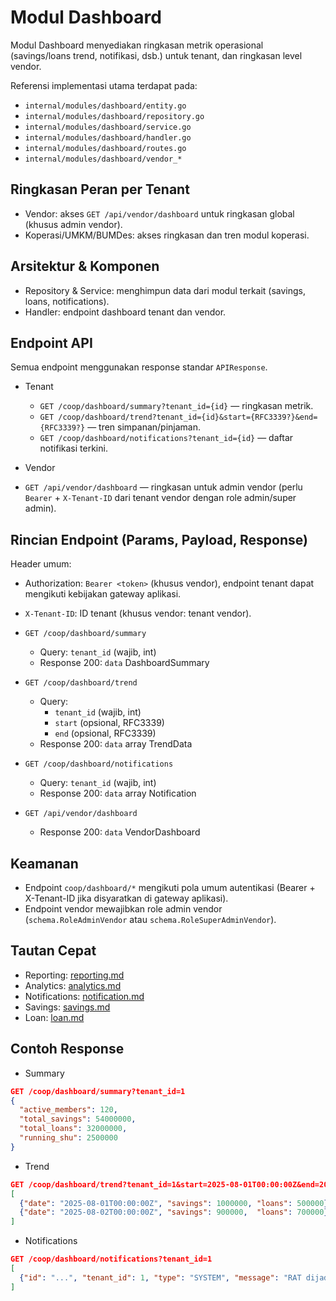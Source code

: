 # Modul Dashboard

Modul Dashboard menyediakan ringkasan metrik operasional (savings/loans trend, notifikasi, dsb.) untuk tenant, dan ringkasan level vendor.

Referensi implementasi utama terdapat pada:
- `internal/modules/dashboard/entity.go`
- `internal/modules/dashboard/repository.go`
- `internal/modules/dashboard/service.go`
- `internal/modules/dashboard/handler.go`
- `internal/modules/dashboard/routes.go`
- `internal/modules/dashboard/vendor_*`

## Ringkasan Peran per Tenant

- Vendor: akses `GET /api/vendor/dashboard` untuk ringkasan global (khusus admin vendor).
- Koperasi/UMKM/BUMDes: akses ringkasan dan tren modul koperasi.

## Arsitektur & Komponen

- Repository & Service: menghimpun data dari modul terkait (savings, loans, notifications).
- Handler: endpoint dashboard tenant dan vendor.

## Endpoint API

Semua endpoint menggunakan response standar `APIResponse`.

- Tenant
  - `GET /coop/dashboard/summary?tenant_id={id}` — ringkasan metrik.
  - `GET /coop/dashboard/trend?tenant_id={id}&start={RFC3339?}&end={RFC3339?}` — tren simpanan/pinjaman.
  - `GET /coop/dashboard/notifications?tenant_id={id}` — daftar notifikasi terkini.

- Vendor
- `GET /api/vendor/dashboard` — ringkasan untuk admin vendor (perlu `Bearer` + `X-Tenant-ID` dari tenant vendor dengan role admin/super admin).

## Rincian Endpoint (Params, Payload, Response)

Header umum:
- Authorization: `Bearer <token>` (khusus vendor), endpoint tenant dapat mengikuti kebijakan gateway aplikasi.
- `X-Tenant-ID`: ID tenant (khusus vendor: tenant vendor).

- `GET /coop/dashboard/summary`
  - Query: `tenant_id` (wajib, int)
  - Response 200: `data` DashboardSummary

- `GET /coop/dashboard/trend`
  - Query:
    - `tenant_id` (wajib, int)
    - `start` (opsional, RFC3339)
    - `end` (opsional, RFC3339)
  - Response 200: `data` array TrendData

- `GET /coop/dashboard/notifications`
  - Query: `tenant_id` (wajib, int)
  - Response 200: `data` array Notification

- `GET /api/vendor/dashboard`
  - Response 200: `data` VendorDashboard

## Keamanan

- Endpoint `coop/dashboard/*` mengikuti pola umum autentikasi (Bearer + X-Tenant-ID jika disyaratkan di gateway aplikasi).
- Endpoint vendor mewajibkan role admin vendor (`schema.RoleAdminVendor` atau `schema.RoleSuperAdminVendor`).

## Tautan Cepat

- Reporting: [reporting.md](reporting.md)
- Analytics: [analytics.md](analytics.md)
- Notifications: [notification.md](notification.md)
- Savings: [savings.md](savings.md)
- Loan: [loan.md](loan.md)

## Contoh Response

- Summary
```json
GET /coop/dashboard/summary?tenant_id=1
{
  "active_members": 120,
  "total_savings": 54000000,
  "total_loans": 32000000,
  "running_shu": 2500000
}
```

- Trend
```json
GET /coop/dashboard/trend?tenant_id=1&start=2025-08-01T00:00:00Z&end=2025-08-31T23:59:59Z
[
  {"date": "2025-08-01T00:00:00Z", "savings": 1000000, "loans": 500000},
  {"date": "2025-08-02T00:00:00Z", "savings": 900000,  "loans": 700000}
]
```

- Notifications
```json
GET /coop/dashboard/notifications?tenant_id=1
[
  {"id": "...", "tenant_id": 1, "type": "SYSTEM", "message": "RAT dijadwalkan", "status": "PUBLISHED", "created_at": "2025-08-25T10:00:00Z"}
]
```
